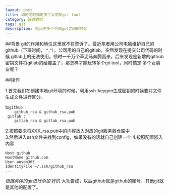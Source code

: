 ```yaml
---
layout: post
title: 如何同时搞定多个女朋友git tool
category: 踩过的坑
tags: git
description: 同pc中多个不同git之间的共存
---
```

##背景
  git的作用和地位这里就不在赘诉了。最近笔者用公司电脑维护自己的github（下班时间， ^_^），公司用的自己的gitlab。突然发现在提交公司代码的时候
gitlab上的无法使用。顿时一千万个草泥马奔腾而来，后来发现是新增的github密钥文件将gitlab的给覆盖了，那怎样才能玩转多个git tool，同时搞定
多个女朋友呢？

##操作

1.首先我们在创建本地git环境的时候，利用ssh-keygen生成密钥的时候要对文件生成文件进行区分。   
    
    如github :   
        github_rsa & github_rsa.pub      
     gitlab :   
        gitlab_rsa & gitlab_rsa.pub    

2.按照要求将XXX_rsa.pub中的内容放入对应的git服务器仓库中        
3.然后进入ssh文件夹找到config，如果没有的话就自己创建一个
4.按照配置嵌入内容
 
    Host github   
    HostName github.com 
    User anson365
    IdentityFile ~/.ssh/github_rsa
    ...
   
   *根据具体的git进行添加*
好的 大功告成，以后github就是github的账号，其他git就是其他的配置了。


